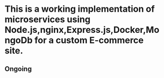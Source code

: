 # This is a working implementation of microservices using Node.js,nginx,Express.js,Docker,MongoDb for a custom E-commerce site.
## Ongoing
